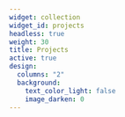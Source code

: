 ```yaml
---
widget: collection
widget_id: projects
headless: true
weight: 30
title: Projects
active: true
design:
  columns: "2"
  background:
    text_color_light: false
    image_darken: 0
---
```

